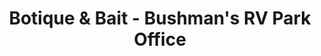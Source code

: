 ---
title: "Botique & Bait - Bushman's RV Park Office"
url: /bullard/botique-and-bait-bushmans-rv-park-office/
shop: boutique
---